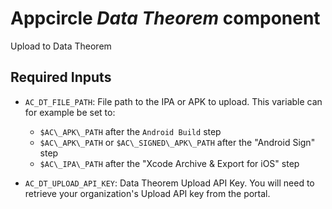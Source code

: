 # Appcircle _Data Theorem_ component

Upload to Data Theorem

## Required Inputs

- `AC_DT_FILE_PATH`: File path to the IPA or APK to upload.  This variable can for example be set to:
   - `$AC\_APK\_PATH` after the `Android Build` step
   - `$AC\_APK\_PATH` or `$AC\_SIGNED\_APK\_PATH` after the "Android Sign" step
    - `$AC\_IPA\_PATH` after the "Xcode Archive & Export for iOS" step

- `AC_DT_UPLOAD_API_KEY`: Data Theorem Upload API Key. You will need to retrieve your organization's Upload API key from the portal.
